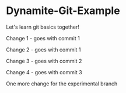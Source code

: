 # Dynamite-Git-Example


Let's learn git basics together!

Change 1 - goes with commit 1

Change 2 - goes with commit 1

Change 3 - goes with commit 2

Change 4 - goes with commit 3


One more change for the experimental branch